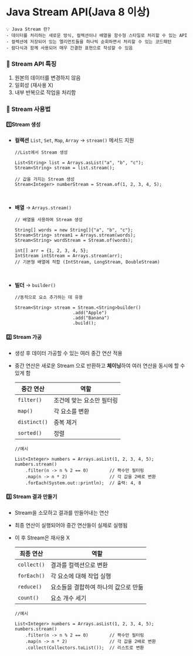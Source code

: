 # Java Stream API(Java 8 이상)

```
💡 Java Stream 란?
- 데이터를 처리하는 새로운 방식, 컬렉션이나 배열을 함수형 스타일로 처리할 수 있는 API
- 컬렉션에 저장되어 있는 엘리먼트들을 하나씩 순회하면서 처리할 수 있는 코드패턴
- 람다식과 함께 사용되어 매우 간결한 표현으로 작성할 수 있음
```

### 📌 Stream API 특징

1. 원본의 데이터를 변경하지 않음
2. 일회성 (재사용 X)
3. 내부 반복으로 작업을 처리함

### 📌 Stream 사용법

#### 1️⃣Stream 생성
- **컬렉션**  `List`, `Set`, `Map`, `Array` → `stream()` 메서드 지원

    ```
    //List에서 Stream 생성

    List<String> list = Arrays.asList("a", "b", "c");
    Stream<String> stream = list.stream();
    ```

    ```
    // 값을 가지는 Stream 생성
    Stream<Integer> numberStream = Stream.of(1, 2, 3, 4, 5);
    ```

    <br>    
    
- **배열** → `Arrays.stream()`
    ```
    // 배열을 사용하여 Stream 생성

    String[] words = new String[]{"a", "b", "c"};
    Stream<String> stream1 = Arrays.stream(words);
    Stream<String> wordStream = Stream.of(words);

    int[] arr = {1, 2, 3, 4, 5};
    IntStream intStream = Arrays.stream(arr); 
    // 기본형 배열에 적합 (IntStream, LongStream, DoubleStream)
    ```

    <br>    
    
- **빌더** → `builder()`
    ```
    //동적으로 요소 추가하는 데 유용

    Stream<String> stream = Stream.<String>builder()
                          .add("Apple")
                          .add("Banana")
                          .build();
    ```

#### 2️⃣ Stream 가공
- 생성 후 데이터 가공할 수 있는 여러 중간 연산 적용
- 중간 연산은 새로운 Stream 으로 반환하고 **체이닝**하여 여러 연산을 동시에 할 수 있게 함

    |중간 연산|역할|
    |--------|---|
    |`filter()`|조건에 맞는 요소만 필터링|
    |`map()`|각 요소를 변환|
    |`distinct()`|중복 제거|
    |`sorted()`|정렬|

    ```
    //예시

    List<Integer> numbers = Arrays.asList(1, 2, 3, 4, 5);
    numbers.stream()
        .filter(n -> n % 2 == 0)        // 짝수만 필터링
        .map(n -> n * 2)                // 각 값을 2배로 변환
        .forEach(System.out::println);  // 출력: 4, 8
    ```

#### 3️⃣ Stream 결과 만들기
- Stream을 소모하고 결과를 만들어내는 연산
- 최종 연산이 실행되어야 중간 연산들이 실제로 실행됨 
- 이 후 Stream은 재사용 X

    |최종 연산|역할|
    |--------|---|
    |`collect()`|결과를 컬렉션으로 변환|
    |`forEach()`|각 요소에 대해 작업 실행|
    |`reduce()`|요소들을 결합하여 하나의 값으로 만듦|
    |`count()`|요소 개수 세기|

    ```
    //예시
    
    List<Integer> numbers = Arrays.asList(1, 2, 3, 4, 5);
    numbers.stream()
        .filter(n -> n % 2 == 0)        // 짝수만 필터링
        .map(n -> n * 2)                // 각 값을 2배로 변환
        .collect(Collectors.toList());  // 리스트로 변환
    ```